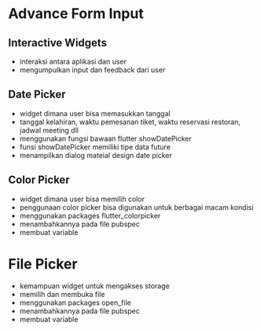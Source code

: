 # Advance Form Input
## Interactive Widgets
- interaksi antara aplikasi dan user
- mengumpulkan input dan feedback dari user

## Date Picker
- widget dimana user bisa memasukkan tanggal
- tanggal kelahiran, waktu pemesanan tiket, waktu reservasi restoran, jadwal meeting dll
- menggunakan fungsi bawaan flutter showDatePicker
- funsi showDatePicker memiliki tipe data future
- menampilkan dialog mateial design date picker

## Color Picker
- widget dimana user bisa memilih color 
- penggunaan color picker bisa digunakan untuk berbagai macam kondisi
- menggunakan packages flutter_colorpicker
- menambahkannya pada file pubspec
- membuat variable

# File Picker
- kemampuan widget untuk mengakses storage
- memilih dan membuka file
- menggunakan packages open_file
- menambahkannya pada file pubspec
- membuat variable